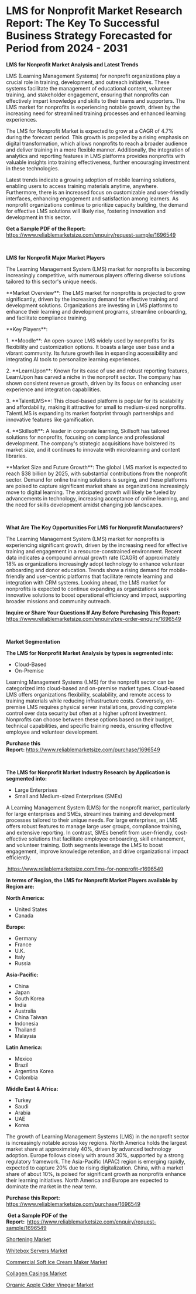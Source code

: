 <p><h1>LMS for Nonprofit Market Research Report: The Key To Successful Business Strategy Forecasted for Period from 2024 - 2031</h1></p><p><strong>LMS for Nonprofit Market Analysis and Latest Trends</strong></p>
<p><p>LMS (Learning Management Systems) for nonprofit organizations play a crucial role in training, development, and outreach initiatives. These systems facilitate the management of educational content, volunteer training, and stakeholder engagement, ensuring that nonprofits can effectively impart knowledge and skills to their teams and supporters. The LMS market for nonprofits is experiencing notable growth, driven by the increasing need for streamlined training processes and enhanced learning experiences.</p><p>The LMS for Nonprofit Market is expected to grow at a CAGR of 4.7% during the forecast period. This growth is propelled by a rising emphasis on digital transformation, which allows nonprofits to reach a broader audience and deliver training in a more flexible manner. Additionally, the integration of analytics and reporting features in LMS platforms provides nonprofits with valuable insights into training effectiveness, further encouraging investment in these technologies.</p><p>Latest trends indicate a growing adoption of mobile learning solutions, enabling users to access training materials anytime, anywhere. Furthermore, there is an increased focus on customizable and user-friendly interfaces, enhancing engagement and satisfaction among learners. As nonprofit organizations continue to prioritize capacity building, the demand for effective LMS solutions will likely rise, fostering innovation and development in this sector.</p></p>
<p><strong>Get a Sample PDF of the Report:&nbsp;</strong> <a href="https://www.reliablemarketsize.com/enquiry/request-sample/1696549?utm_campaign=1413&utm_medium=2&utm_source=Github&utm_content=ia&utm_term=20102024&utm_id=lms-for-nonprofit">https://www.reliablemarketsize.com/enquiry/request-sample/1696549</a></p>
<p>&nbsp;</p>
<p><strong>LMS for Nonprofit Major Market Players</strong></p>
<p><p>The Learning Management System (LMS) market for nonprofits is becoming increasingly competitive, with numerous players offering diverse solutions tailored to this sector's unique needs.</p><p>**Market Overview**: The LMS market for nonprofits is projected to grow significantly, driven by the increasing demand for effective training and development solutions. Organizations are investing in LMS platforms to enhance their learning and development programs, streamline onboarding, and facilitate compliance training.</p><p>**Key Players**:</p><p>1. **Moodle**: An open-source LMS widely used by nonprofits for its flexibility and customization options. It boasts a large user base and a vibrant community. Its future growth lies in expanding accessibility and integrating AI tools to personalize learning experiences.</p><p>2. **LearnUpon**: Known for its ease of use and robust reporting features, LearnUpon has carved a niche in the nonprofit sector. The company has shown consistent revenue growth, driven by its focus on enhancing user experience and integration capabilities.</p><p>3. **TalentLMS**: This cloud-based platform is popular for its scalability and affordability, making it attractive for small to medium-sized nonprofits. TalentLMS is expanding its market footprint through partnerships and innovative features like gamification.</p><p>4. **Skillsoft**: A leader in corporate learning, Skillsoft has tailored solutions for nonprofits, focusing on compliance and professional development. The company's strategic acquisitions have bolstered its market size, and it continues to innovate with microlearning and content libraries.</p><p>**Market Size and Future Growth**: The global LMS market is expected to reach $38 billion by 2025, with substantial contributions from the nonprofit sector. Demand for online training solutions is surging, and these platforms are poised to capture significant market share as organizations increasingly move to digital learning. The anticipated growth will likely be fueled by advancements in technology, increasing acceptance of online learning, and the need for skills development amidst changing job landscapes.</p></p>
<p>&nbsp;</p>
<p><strong>What Are The Key Opportunities For LMS for Nonprofit Manufacturers?</strong></p>
<p><p>The Learning Management System (LMS) market for nonprofits is experiencing significant growth, driven by the increasing need for effective training and engagement in a resource-constrained environment. Recent data indicates a compound annual growth rate (CAGR) of approximately 18% as organizations increasingly adopt technology to enhance volunteer onboarding and donor education. Trends show a rising demand for mobile-friendly and user-centric platforms that facilitate remote learning and integration with CRM systems. Looking ahead, the LMS market for nonprofits is expected to continue expanding as organizations seek innovative solutions to boost operational efficiency and impact, supporting broader missions and community outreach.</p></p>
<p><strong>Inquire or Share Your Questions If Any Before Purchasing This Report:</strong> <a href="https://www.reliablemarketsize.com/enquiry/pre-order-enquiry/1696549?utm_campaign=1413&utm_medium=2&utm_source=Github&utm_content=ia&utm_term=20102024&utm_id=lms-for-nonprofit">https://www.reliablemarketsize.com/enquiry/pre-order-enquiry/1696549</a></p>
<p>&nbsp;</p>
<p><strong>Market Segmentation</strong></p>
<p><strong>The LMS for Nonprofit Market Analysis by types is segmented into:</strong></p>
<p><ul><li>Cloud-Based</li><li>On-Premise</li></ul></p>
<p><p>Learning Management Systems (LMS) for the nonprofit sector can be categorized into cloud-based and on-premise market types. Cloud-based LMS offers organizations flexibility, scalability, and remote access to training materials while reducing infrastructure costs. Conversely, on-premise LMS requires physical server installations, providing complete control over data security but often at a higher upfront investment. Nonprofits can choose between these options based on their budget, technical capabilities, and specific training needs, ensuring effective employee and volunteer development.</p></p>
<p><strong>Purchase this Report:&nbsp;</strong><a href="https://www.reliablemarketsize.com/purchase/1696549?utm_campaign=1413&utm_medium=2&utm_source=Github&utm_content=ia&utm_term=20102024&utm_id=lms-for-nonprofit">https://www.reliablemarketsize.com/purchase/1696549</a></p>
<p>&nbsp;</p>
<p><strong>The LMS for Nonprofit Market Industry Research by Application is segmented into:</strong></p>
<p><ul><li>Large Enterprises</li><li>Small and Medium-sized Enterprises (SMEs)</li></ul></p>
<p><p>A Learning Management System (LMS) for the nonprofit market, particularly for large enterprises and SMEs, streamlines training and development processes tailored to their unique needs. For large enterprises, an LMS offers robust features to manage large user groups, compliance training, and extensive reporting. In contrast, SMEs benefit from user-friendly, cost-effective solutions that facilitate employee onboarding, skill enhancement, and volunteer training. Both segments leverage the LMS to boost engagement, improve knowledge retention, and drive organizational impact efficiently.</p></p>
<p><a href="https://www.reliablemarketsize.com/lms-for-nonprofit-r1696549?utm_campaign=1413&utm_medium=2&utm_source=Github&utm_content=ia&utm_term=20102024&utm_id=lms-for-nonprofit">&nbsp;https://www.reliablemarketsize.com/lms-for-nonprofit-r1696549</a></p>
<p><strong>In terms of Region, the LMS for Nonprofit Market Players available by Region are:</strong></p>
<p>
    <p> <strong> North America: </strong>
        <ul>
            <li>United States</li>
            <li>Canada</li>
        </ul>
        </p> 
    <p> <strong> Europe: </strong>
        <ul>
            <li>Germany</li>
            <li>France</li>
            <li>U.K.</li>
            <li>Italy</li>
            <li>Russia</li>
        </ul>
        </p> 
    <p> <strong> Asia-Pacific: </strong>
        <ul>
            <li>China</li>
            <li>Japan</li>
            <li>South Korea</li>
            <li>India</li>
            <li>Australia</li>
            <li>China Taiwan</li>
            <li>Indonesia</li>
            <li>Thailand</li>
            <li>Malaysia</li>
        </ul>
        </p> 
    <p> <strong> Latin America: </strong>
        <ul>
            <li>Mexico</li>
            <li>Brazil</li>
            <li>Argentina Korea</li>
            <li>Colombia</li>
        </ul>
        </p> 
    <p> <strong> Middle East & Africa: </strong>
        <ul>
            <li>Turkey</li>
            <li>Saudi</li>
            <li>Arabia</li>
            <li>UAE</li>
            <li>Korea</li>
        </ul>
    </p>
    </p>
<p><p>The growth of Learning Management Systems (LMS) in the nonprofit sector is increasingly notable across key regions. North America holds the largest market share at approximately 40%, driven by advanced technology adoption. Europe follows closely with around 30%, supported by a strong regulatory framework. The Asia-Pacific (APAC) region is emerging rapidly, expected to capture 20% due to rising digitalization. China, with a market share of about 10%, is poised for significant growth as nonprofits enhance their learning initiatives. North America and Europe are expected to dominate the market in the near term.</p></p>
<p><strong>Purchase this Report: </strong><a href="https://www.reliablemarketsize.com/purchase/1696549?utm_campaign=1413&utm_medium=2&utm_source=Github&utm_content=ia&utm_term=20102024&utm_id=lms-for-nonprofit">https://www.reliablemarketsize.com/purchase/1696549</a></p>
<p>&nbsp;<strong>Get a Sample PDF of the Report:&nbsp;&nbsp;</strong><a href="https://www.reliablemarketsize.com/enquiry/request-sample/1696549?utm_campaign=1413&utm_medium=2&utm_source=Github&utm_content=ia&utm_term=20102024&utm_id=lms-for-nonprofit">https://www.reliablemarketsize.com/enquiry/request-sample/1696549</a></p>
<p><strong></strong></p>
<p><p><a href="https://www.linkedin.com/pulse/shortening-market-growth-outlook-from-2024-2031-projecting-1cp9e?utm_campaign=1413&utm_medium=2&utm_source=Github&utm_content=ia&utm_term=20102024&utm_id=lms-for-nonprofit">Shortening Market</a></p><p><a href="https://issuu.com/reportprime-2/docs/whitebox-servers-market-size-2030.p_fa238db014479c?utm_campaign=1413&utm_medium=2&utm_source=Github&utm_content=ia&utm_term=20102024&utm_id=lms-for-nonprofit">Whitebox Servers Market</a></p><p><a href="https://issuu.com/reportprime-2/docs/commercial-soft-ice-cream-maker-mar_ec74144fb42e4c?utm_campaign=1413&utm_medium=2&utm_source=Github&utm_content=ia&utm_term=20102024&utm_id=lms-for-nonprofit">Commercial Soft Ice Cream Maker Market</a></p><p><a href="https://www.linkedin.com/pulse/collagen-casings-market-segmentation-geographical-regions-qhkee?utm_campaign=1413&utm_medium=2&utm_source=Github&utm_content=ia&utm_term=20102024&utm_id=lms-for-nonprofit">Collagen Casings Market</a></p><p><a href="https://github.com/ChiragRP21/Market-Research-Report-List-6/blob/main/organic-apple-cider-vinegar-market.md?utm_campaign=1413&utm_medium=2&utm_source=Github&utm_content=ia&utm_term=20102024&utm_id=lms-for-nonprofit">Organic Apple Cider Vinegar Market</a></p></p>